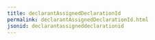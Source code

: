 ```yaml
---
title: declarantAssignedDeclarationId
permalink: declarantAssignedDeclarationId.html
jsonid: declarantassigneddeclarationid
---
```

